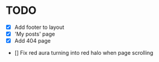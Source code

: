 # TODO

- [x] Add footer to layout
- [x] 'My posts' page
- [x] Add 404 page
- [] Fix red aura turning into red halo when page scrolling
